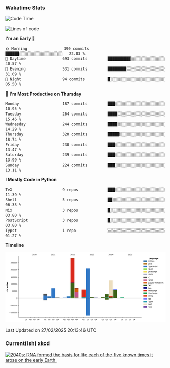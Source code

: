 ### Wakatime Stats
<!--START_SECTION:waka-->
![Code Time](http://img.shields.io/badge/Code%20Time-3%2C064%20hrs%2053%20mins-blue)

![Lines of code](https://img.shields.io/badge/From%20Hello%20World%20I%27ve%20Written-982.1%20thousand%20lines%20of%20code-blue)

**I'm an Early 🐤** 

```text
🌞 Morning                390 commits         ██████░░░░░░░░░░░░░░░░░░░   22.83 % 
🌆 Daytime                693 commits         ██████████░░░░░░░░░░░░░░░   40.57 % 
🌃 Evening                531 commits         ████████░░░░░░░░░░░░░░░░░   31.09 % 
🌙 Night                  94 commits          █░░░░░░░░░░░░░░░░░░░░░░░░   05.50 % 
```
📅 **I'm Most Productive on Thursday** 

```text
Monday                   187 commits         ███░░░░░░░░░░░░░░░░░░░░░░   10.95 % 
Tuesday                  264 commits         ████░░░░░░░░░░░░░░░░░░░░░   15.46 % 
Wednesday                244 commits         ████░░░░░░░░░░░░░░░░░░░░░   14.29 % 
Thursday                 320 commits         █████░░░░░░░░░░░░░░░░░░░░   18.74 % 
Friday                   230 commits         ███░░░░░░░░░░░░░░░░░░░░░░   13.47 % 
Saturday                 239 commits         ███░░░░░░░░░░░░░░░░░░░░░░   13.99 % 
Sunday                   224 commits         ███░░░░░░░░░░░░░░░░░░░░░░   13.11 % 
```


**I Mostly Code in Python** 

```text
TeX                      9 repos             ███░░░░░░░░░░░░░░░░░░░░░░   11.39 % 
Shell                    5 repos             ██░░░░░░░░░░░░░░░░░░░░░░░   06.33 % 
Nix                      3 repos             █░░░░░░░░░░░░░░░░░░░░░░░░   03.80 % 
PostScript               3 repos             █░░░░░░░░░░░░░░░░░░░░░░░░   03.80 % 
Typst                    1 repo              ░░░░░░░░░░░░░░░░░░░░░░░░░   01.27 % 
```



**Timeline**

![Lines of Code chart](https://raw.githubusercontent.com/joshuajeschek/joshuajeschek/main/assets/bar_graph.png)


 Last Updated on 27/02/2025 20:13:46 UTC
<!--END_SECTION:waka-->

### Current(ish) xkcd
<a id="xkcd-a" title="2040s: RNA formed the basis for life each of the five known times it arose on the early Earth." href="https://www.xkcd.com" target="_blank">
        <img align="center" id="xkcd-img" src="https://imgs.xkcd.com/comics/rna.png" alt="2040s: RNA formed the basis for life each of the five known times it arose on the early Earth." height=300 />
</a>
